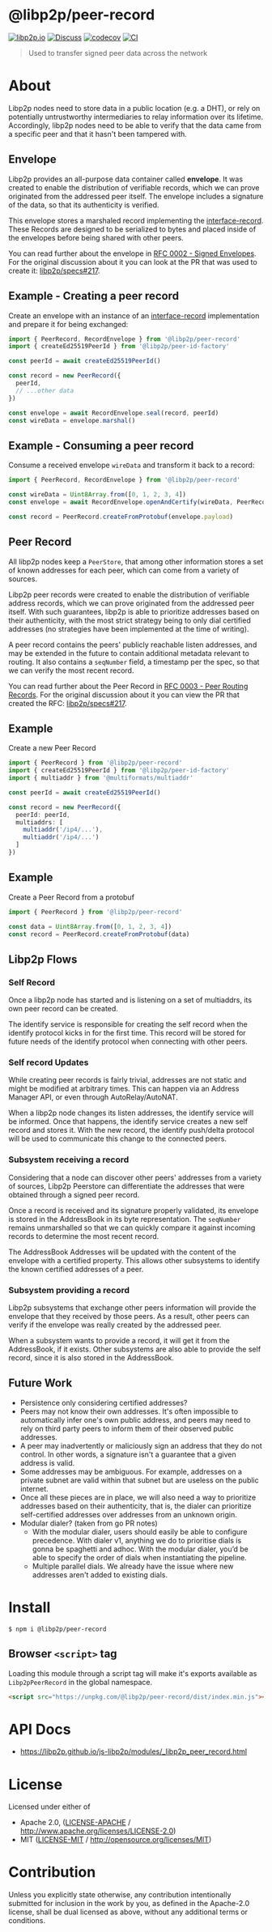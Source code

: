 # @libp2p/peer-record

[![libp2p.io](https://img.shields.io/badge/project-libp2p-yellow.svg?style=flat-square)](http://libp2p.io/)
[![Discuss](https://img.shields.io/discourse/https/discuss.libp2p.io/posts.svg?style=flat-square)](https://discuss.libp2p.io)
[![codecov](https://img.shields.io/codecov/c/github/libp2p/js-libp2p.svg?style=flat-square)](https://codecov.io/gh/libp2p/js-libp2p)
[![CI](https://img.shields.io/github/actions/workflow/status/libp2p/js-libp2p/main.yml?branch=main\&style=flat-square)](https://github.com/libp2p/js-libp2p/actions/workflows/main.yml?query=branch%3Amain)

> Used to transfer signed peer data across the network

# About

<!--

!IMPORTANT!

Everything in this README between "# About" and "# Install" is automatically
generated and will be overwritten the next time the doc generator is run.

To make changes to this section, please update the @packageDocumentation section
of src/index.js or src/index.ts

To experiment with formatting, please run "npm run docs" from the root of this
repo and examine the changes made.

-->

Libp2p nodes need to store data in a public location (e.g. a DHT), or rely on potentially untrustworthy intermediaries to relay information over its lifetime. Accordingly, libp2p nodes need to be able to verify that the data came from a specific peer and that it hasn't been tampered with.

## Envelope

Libp2p provides an all-purpose data container called **envelope**. It was created to enable the distribution of verifiable records, which we can prove originated from the addressed peer itself. The envelope includes a signature of the data, so that its authenticity is verified.

This envelope stores a marshaled record implementing the [interface-record](https://github.com/libp2p/js-libp2p/blob/main/packages/interface/src/record/index.ts). These Records are designed to be serialized to bytes and placed inside of the envelopes before being shared with other peers.

You can read further about the envelope in [RFC 0002 - Signed Envelopes](https://github.com/libp2p/specs/blob/master/RFC/0002-signed-envelopes.md). For the original discussion about it you can look at the PR that was used to create it: [libp2p/specs#217](https://github.com/libp2p/specs/pull/217).

## Example - Creating a peer record

Create an envelope with an instance of an [interface-record](https://github.com/libp2p/js-libp2p/blob/main/packages/interface/src/record/index.ts) implementation and prepare it for being exchanged:

```TypeScript
import { PeerRecord, RecordEnvelope } from '@libp2p/peer-record'
import { createEd25519PeerId } from '@libp2p/peer-id-factory'

const peerId = await createEd25519PeerId()

const record = new PeerRecord({
  peerId,
  // ...other data
})

const envelope = await RecordEnvelope.seal(record, peerId)
const wireData = envelope.marshal()
```

## Example - Consuming a peer record

Consume a received envelope `wireData` and transform it back to a record:

```TypeScript
import { PeerRecord, RecordEnvelope } from '@libp2p/peer-record'

const wireData = Uint8Array.from([0, 1, 2, 3, 4])
const envelope = await RecordEnvelope.openAndCertify(wireData, PeerRecord.DOMAIN)

const record = PeerRecord.createFromProtobuf(envelope.payload)
```

## Peer Record

All libp2p nodes keep a `PeerStore`, that among other information stores a set of known addresses for each peer, which can come from a variety of sources.

Libp2p peer records were created to enable the distribution of verifiable address records, which we can prove originated from the addressed peer itself. With such guarantees, libp2p is able to prioritize addresses based on their authenticity, with the most strict strategy being to only dial certified addresses (no strategies have been implemented at the time of writing).

A peer record contains the peers' publicly reachable listen addresses, and may be extended in the future to contain additional metadata relevant to routing. It also contains a `seqNumber` field, a timestamp per the spec, so that we can verify the most recent record.

You can read further about the Peer Record in [RFC 0003 - Peer Routing Records](https://github.com/libp2p/specs/blob/master/RFC/0003-routing-records.md). For the original discussion about it you can view the PR that created the RFC: [libp2p/specs#217](https://github.com/libp2p/specs/pull/217).

## Example

Create a new Peer Record

```TypeScript
import { PeerRecord } from '@libp2p/peer-record'
import { createEd25519PeerId } from '@libp2p/peer-id-factory'
import { multiaddr } from '@multiformats/multiaddr'

const peerId = await createEd25519PeerId()

const record = new PeerRecord({
  peerId: peerId,
  multiaddrs: [
    multiaddr('/ip4/...'),
    multiaddr('/ip4/...')
  ]
})
```

## Example

Create a Peer Record from a protobuf

```TypeScript
import { PeerRecord } from '@libp2p/peer-record'

const data = Uint8Array.from([0, 1, 2, 3, 4])
const record = PeerRecord.createFromProtobuf(data)
```

## Libp2p Flows

### Self Record

Once a libp2p node has started and is listening on a set of multiaddrs, its own peer record can be created.

The identify service is responsible for creating the self record when the identify protocol kicks in for the first time. This record will be stored for future needs of the identify protocol when connecting with other peers.

### Self record Updates

While creating peer records is fairly trivial, addresses are not static and might be modified at arbitrary times. This can happen via an Address Manager API, or even through AutoRelay/AutoNAT.

When a libp2p node changes its listen addresses, the identify service will be informed. Once that happens, the identify service creates a new self record and stores it. With the new record, the identify push/delta protocol will be used to communicate this change to the connected peers.

### Subsystem receiving a record

Considering that a node can discover other peers' addresses from a variety of sources, Libp2p Peerstore can differentiate the addresses that were obtained through a signed peer record.

Once a record is received and its signature properly validated, its envelope is stored in the AddressBook in its byte representation. The `seqNumber` remains unmarshalled so that we can quickly compare it against incoming records to determine the most recent record.

The AddressBook Addresses will be updated with the content of the envelope with a certified property. This allows other subsystems to identify the known certified addresses of a peer.

### Subsystem providing a record

Libp2p subsystems that exchange other peers information will provide the envelope that they received by those peers. As a result, other peers can verify if the envelope was really created by the addressed peer.

When a subsystem wants to provide a record, it will get it from the AddressBook, if it exists. Other subsystems are also able to provide the self record, since it is also stored in the AddressBook.

## Future Work

- Persistence only considering certified addresses?
- Peers may not know their own addresses. It's often impossible to automatically infer one's own public address, and peers may need to rely on third party peers to inform them of their observed public addresses.
- A peer may inadvertently or maliciously sign an address that they do not control. In other words, a signature isn't a guarantee that a given address is valid.
- Some addresses may be ambiguous. For example, addresses on a private subnet are valid within that subnet but are useless on the public internet.
- Once all these pieces are in place, we will also need a way to prioritize addresses based on their authenticity, that is, the dialer can prioritize self-certified addresses over addresses from an unknown origin.
- Modular dialer? (taken from go PR notes)
  - With the modular dialer, users should easily be able to configure precedence. With dialer v1, anything we do to prioritise dials is gonna be spaghetti and adhoc. With the modular dialer, you’d be able to specify the order of dials when instantiating the pipeline.
  - Multiple parallel dials. We already have the issue where new addresses aren't added to existing dials.

# Install

```console
$ npm i @libp2p/peer-record
```

## Browser `<script>` tag

Loading this module through a script tag will make it's exports available as `Libp2pPeerRecord` in the global namespace.

```html
<script src="https://unpkg.com/@libp2p/peer-record/dist/index.min.js"></script>
```

# API Docs

- <https://libp2p.github.io/js-libp2p/modules/_libp2p_peer_record.html>

# License

Licensed under either of

- Apache 2.0, ([LICENSE-APACHE](LICENSE-APACHE) / <http://www.apache.org/licenses/LICENSE-2.0>)
- MIT ([LICENSE-MIT](LICENSE-MIT) / <http://opensource.org/licenses/MIT>)

# Contribution

Unless you explicitly state otherwise, any contribution intentionally submitted for inclusion in the work by you, as defined in the Apache-2.0 license, shall be dual licensed as above, without any additional terms or conditions.
